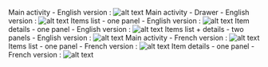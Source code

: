 Main activity - English version : 
![alt text][main_activity_en]
Main activity - Drawer - English version : 
![alt text][main_activity_drawer_en]
Items list - one panel - English version :
![alt text][items_list_one_panel_en]
Item details - one panel - English version :
![alt text][item_details_one_panel_en]
Items list + details - two panels - English version : 
![alt text][items_list_detail_two_panels_en]
Main activity - French version :
![alt text][main_activity_fr]
Items list - one panel - French version :
![alt text][items_list_one_panel_fr]
Item details - one panel - French version :
![alt text][item_details_one_panel_fr]

[main_activity_en]: https://github.com/driftman/My-Store/blob/master/screenshots/Screenshot_1525630570.png "Main activity - English version"

[main_activity_drawer_en]: https://github.com/driftman/My-Store/blob/master/screenshots/Screenshot_1525630665.png "Main activity - Drawer - English version"

[items_list_one_panel_en]: https://github.com/driftman/My-Store/blob/master/screenshots/Screenshot_1525630670.png "Items list - one panel - English version"

[item_details_one_panel_en]: https://github.com/driftman/My-Store/blob/master/screenshots/Screenshot_1525630675.png "Item details - one panel - English version"

[items_list_detail_two_panels_en]: https://github.com/driftman/My-Store/blob/master/screenshots/Screenshot_1525630687.png "Items list + details - two panels - English version"

[main_activity_fr]: https://github.com/driftman/My-Store/blob/master/screenshots/Screenshot_1525630725.png "Main activity - French version"

[items_list_one_panel_fr]: https://github.com/driftman/My-Store/blob/master/screenshots/Screenshot_1525630734.png "Items list - one panel - French version"

[item_details_one_panel_fr]: https://github.com/driftman/My-Store/blob/master/screenshots/Screenshot_1525630739.png "Item details - one panel - French version"
